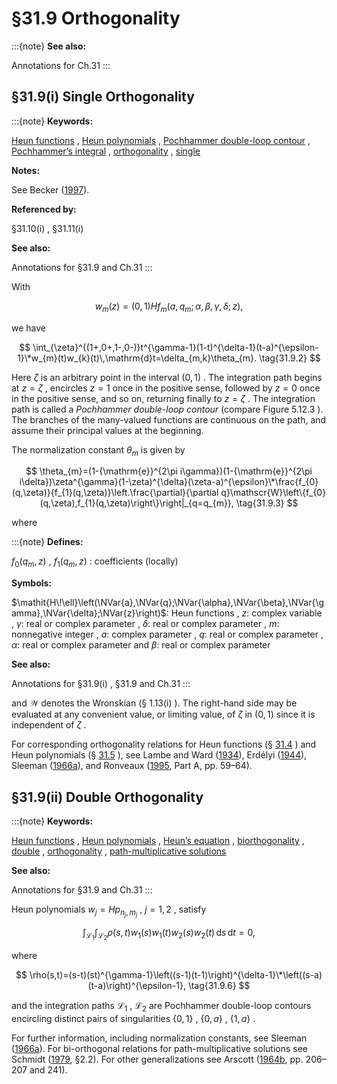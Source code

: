# §31.9 Orthogonality

:::{note}
**See also:**

Annotations for Ch.31
:::


## §31.9(i) Single Orthogonality

:::{note}
**Keywords:**

[Heun functions](http://dlmf.nist.gov/search/search?q=Heun%20functions) , [Heun polynomials](http://dlmf.nist.gov/search/search?q=Heun%20polynomials) , [Pochhammer double-loop contour](http://dlmf.nist.gov/search/search?q=Pochhammer%20double-loop%20contour) , [Pochhammer’s integral](http://dlmf.nist.gov/search/search?q=Pochhammer%20integral) , [orthogonality](http://dlmf.nist.gov/search/search?q=orthogonality) , [single](http://dlmf.nist.gov/search/search?q=single)

**Notes:**

See Becker ([1997](./bib/B.html#bib226 "Normalization integrals of orthogonal Heun functions")).

**Referenced by:**

§31.10(i) , §31.11(i)

**See also:**

Annotations for §31.9 and Ch.31
:::

With


<a id="E1"></a>
$$
w_{m}(z)=(0,1)\mathit{Hf}_{m}\left(a,q_{m};\alpha,\beta,\gamma,\delta;z\right), \tag{31.9.1}
$$

we have


<a id="E2"></a>
$$
\int_{\zeta}^{(1+,0+,1-,0-)}t^{\gamma-1}(1-t)^{\delta-1}(t-a)^{\epsilon-1}\*w_{m}(t)w_{k}(t)\,\mathrm{d}t=\delta_{m,k}\theta_{m}. \tag{31.9.2}
$$

Here $\zeta$ is an arbitrary point in the interval $(0,1)$ . The integration path begins at $z=\zeta$ , encircles $z=1$ once in the positive sense, followed by $z=0$ once in the positive sense, and so on, returning finally to $z=\zeta$ . The integration path is called a *Pochhammer double-loop contour* (compare Figure 5.12.3 ). The branches of the many-valued functions are continuous on the path, and assume their principal values at the beginning.

The normalization constant $\theta_{m}$ is given by


<a id="E3"></a>
$$
\theta_{m}=(1-{\mathrm{e}}^{2\pi i\gamma})(1-{\mathrm{e}}^{2\pi i\delta})\zeta^{\gamma}(1-\zeta)^{\delta}(\zeta-a)^{\epsilon}\*\frac{f_{0}(q,\zeta)}{f_{1}(q,\zeta)}\left.\frac{\partial}{\partial q}\mathscr{W}\left\{f_{0}(q,\zeta),f_{1}(q,\zeta)\right\}\right|_{q=q_{m}}, \tag{31.9.3}
$$

where

:::{note}
**Defines:**

$f_{0}(q_{m},z)$ , $f_{1}(q_{m},z)$ : coefficients (locally)

**Symbols:**

$\mathit{H\!\ell}\left(\NVar{a},\NVar{q};\NVar{\alpha},\NVar{\beta},\NVar{\gamma},\NVar{\delta};\NVar{z}\right)$: Heun functions , $z$: complex variable , $\gamma$: real or complex parameter , $\delta$: real or complex parameter , $m$: nonnegative integer , $a$: complex parameter , $q$: real or complex parameter , $\alpha$: real or complex parameter and $\beta$: real or complex parameter

**See also:**

Annotations for §31.9(i) , §31.9 and Ch.31
:::

and $\mathscr{W}$ denotes the Wronskian (§ 1.13(i) ). The right-hand side may be evaluated at any convenient value, or limiting value, of $\zeta$ in $(0,1)$ since it is independent of $\zeta$ .

For corresponding orthogonality relations for Heun functions (§ [31.4](./31.4.md "§31.4 Solutions Analytic at Two Singularities: Heun Functions ‣ Properties ‣ Chapter 31 Heun Functions") ) and Heun polynomials (§ [31.5](./31.5.md "§31.5 Solutions Analytic at Three Singularities: Heun Polynomials ‣ Properties ‣ Chapter 31 Heun Functions") ), see Lambe and Ward ([1934](./bib/L.html#bib1372 "Some differential equations and associated integral equations")), Erdélyi ([1944](./bib/E.html#bib750 "Certain expansions of solutions of the Heun equation")), Sleeman ([1966a](./bib/S.html#bib2107 "Some Boundary Value Problems Associated with the Heun Equation")), and Ronveaux ([1995](./bib/R.html#bib1965 "Heun’s Differential Equations"), Part A, pp. 59–64).


## §31.9(ii) Double Orthogonality

:::{note}
**Keywords:**

[Heun functions](http://dlmf.nist.gov/search/search?q=Heun%20functions) , [Heun polynomials](http://dlmf.nist.gov/search/search?q=Heun%20polynomials) , [Heun’s equation](http://dlmf.nist.gov/search/search?q=Heun%20equation) , [biorthogonality](http://dlmf.nist.gov/search/search?q=biorthogonality) , [double](http://dlmf.nist.gov/search/search?q=double) , [orthogonality](http://dlmf.nist.gov/search/search?q=orthogonality) , [path-multiplicative solutions](http://dlmf.nist.gov/search/search?q=path-multiplicative%20solutions)

**See also:**

Annotations for §31.9 and Ch.31
:::

Heun polynomials $w_{j}=\mathit{Hp}_{n_{j},m_{j}}$ , $j=1,2$ , satisfy


<a id="E5"></a>
$$
\int_{\mathcal{L}_{1}}\int_{\mathcal{L}_{2}}\rho(s,t)w_{1}(s)w_{1}(t)w_{2}(s)w_{2}(t)\,\mathrm{d}s\,\mathrm{d}t=0, \tag{31.9.5}
$$

where


<a id="E6"></a>
$$
\rho(s,t)=(s-t)(st)^{\gamma-1}\left((s-1)(t-1)\right)^{\delta-1}\*\left((s-a)(t-a)\right)^{\epsilon-1}, \tag{31.9.6}
$$

and the integration paths $\mathcal{L}_{1}$ , $\mathcal{L}_{2}$ are Pochhammer double-loop contours encircling distinct pairs of singularities $\{0,1\}$ , $\{0,a\}$ , $\{1,a\}$ .

For further information, including normalization constants, see Sleeman ([1966a](./bib/S.html#bib2107 "Some Boundary Value Problems Associated with the Heun Equation")). For bi-orthogonal relations for path-multiplicative solutions see Schmidt ([1979](./bib/S.html#bib2011 "Die Lösung der linearen Differentialgleichung 2. Ordnung um zwei einfache Singularitäten durch Reihen nach hypergeometrischen Funktionen"), §2.2). For other generalizations see Arscott ([1964b](./bib/index.html#bib142 "Periodic Differential Equations. An Introduction to Mathieu, Lamé, and Allied Functions"), pp. 206–207 and 241).
